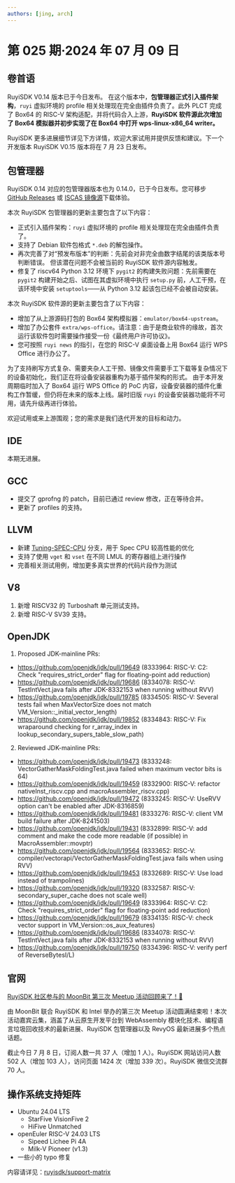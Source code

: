 ```yaml
---
authors: [jing, arch]
---
```


# 第 025 期·2024 年 07 月 09 日

## 卷首语

RuyiSDK V0.14 版本已于今日发布。 在这个版本中，**包管理器正式引入插件架构**，`ruyi` 虚拟环境的 profile 相关处理现在完全由插件负责了。此外 PLCT 完成了 Box64 的 RISC-V 架构适配，并将代码合入上游，**RuyiSDK 软件源此次增加了 Box64 模拟器并初步实现了在 Box64 中打开 wps-linux-x86_64 writer。**

RuyiSDK 更多进展细节详见下方详情，欢迎大家试用并提供反馈和建议。下一个开发版本 RuyiSDK V0.15 版本将在 7 月 23 日发布。

## 包管理器

RuyiSDK 0.14 对应的包管理器版本也为 0.14.0，已于今日发布。您可移步
[GitHub Releases][ruyi-0.14.0-gh] 或 [ISCAS 镜像源][ruyi-0.14.0-iscas]下载体验。

本次 RuyiSDK 包管理器的更新主要包含了以下内容：

- 正式引入插件架构：`ruyi` 虚拟环境的 profile 相关处理现在完全由插件负责了。
- 支持了 Debian 软件包格式 `*.deb` 的解包操作。
- 再次完善了对“预发布版本”的判断：先前会对非完全由数字结尾的该类版本号判断错误。
  但该潜在问题不会被当前的 RuyiSDK 软件源内容触发。
- 修复了 riscv64 Python 3.12 环境下 `pygit2` 的构建失败问题：先前需要在
  `pygit2` 构建开始之后、试图在其虚拟环境中执行 `setup.py` 前，人工干预，在该环境中安装
  `setuptools`——从 Python 3.12 起该包已经不会被自动安装。

本次 RuyiSDK 软件源的更新主要包含了以下内容：

- 增加了从上游源码打包的 Box64 架构模拟器：`emulator/box64-upstream`。
- 增加了办公套件 `extra/wps-office`。请注意：由于是商业软件的缘故，首次运行该软件包时需要操作接受一份《最终用户许可协议》。
- 您可按照 `ruyi news` 的指引，在您的 RISC-V 桌面设备上用 Box64 运行
  WPS Office 进行办公了。

为了支持刷写方式复杂、需要夹杂人工干预、镜像文件需要手工下载等复杂情况下的设备初始化，我们正在将设备安装器重构为基于插件架构的形式。
由于本开发周期临时加入了 Box64 运行 WPS Office 的 PoC 内容，设备安装器的插件化重构工作暂缓，但仍将在未来的版本上线。届时旧版
`ruyi` 的设备安装器功能将不可用，请先升级再进行体验。

欢迎试用或来上游围观；您的需求是我们迭代开发的目标和动力。

## IDE

本期无进展。

## GCC

- 提交了 gprofng 的 patch，目前已通过 review 修改，正在等待合并。
- 更新了 profiles 的支持。

## LLVM

- 新建 [Tuning-SPEC-CPU](https://github.com/ruyisdk/llvm-project/tree/Tuning-SPEC-CPU) 分支，用于 Spec CPU 较高性能的优化
- 支持了使用 `vget` 和 `vset` 在不同 LMUL 的寄存器组上进行操作
- 完善相关测试用例，增加更多真实世界的代码片段作为测试

## V8

1. 新增 RISCV32 的 Turboshaft 单元测试支持。
2. 新增 RISC-V SV39 支持。

## OpenJDK

1. Proposed JDK-mainline PRs:

- https://github.com/openjdk/jdk/pull/19649 (8333964: RISC-V: C2: Check "requires_strict_order" flag for floating-point add reduction)
- https://github.com/openjdk/jdk/pull/19686 (8334078: RISC-V: TestIntVect.java fails after JDK-8332153 when running without RVV)
- https://github.com/openjdk/jdk/pull/19785 (8334505: RISC-V: Several tests fail when MaxVectorSize does not match VM_Version::\_initial_vector_length)
- https://github.com/openjdk/jdk/pull/19852 (8334843: RISC-V: Fix wraparound checking for r_array_index in lookup_secondary_supers_table_slow_path)

2. Reviewed JDK-mainline PRs:

- https://github.com/openjdk/jdk/pull/19473 (8333248: VectorGatherMaskFoldingTest.java failed when maximum vector bits is 64)
- https://github.com/openjdk/jdk/pull/19459 (8332900: RISC-V: refactor nativeInst_riscv.cpp and macroAssembler_riscv.cpp)
- https://github.com/openjdk/jdk/pull/19472 (8333245: RISC-V: UseRVV option can't be enabled after JDK-8316859)
- https://github.com/openjdk/jdk/pull/19481 (8333276: RISC-V: client VM build failure after JDK-8241503)
- https://github.com/openjdk/jdk/pull/19431 (8332899: RISC-V: add comment and make the code more readable (if possible) in MacroAssembler::movptr)
- https://github.com/openjdk/jdk/pull/19564 (8333652: RISC-V: compiler/vectorapi/VectorGatherMaskFoldingTest.java fails when using RVV)
- https://github.com/openjdk/jdk/pull/19453 (8332689: RISC-V: Use load instead of trampolines)
- https://github.com/openjdk/jdk/pull/19320 (8332587: RISC-V: secondary_super_cache does not scale well)
- https://github.com/openjdk/jdk/pull/19649 (8333964: RISC-V: C2: Check "requires_strict_order" flag for floating-point add reduction)
- https://github.com/openjdk/jdk/pull/19679 (8334135: RISC-V: check vector support in VM_Version::os_aux_features)
- https://github.com/openjdk/jdk/pull/19686 (8334078: RISC-V: TestIntVect.java fails after JDK-8332153 when running without RVV)
- https://github.com/openjdk/jdk/pull/19750 (8334396: RISC-V: verify perf of ReverseBytesI/L)

## 官网

[RuyiSDK 社区参与的 MoonBit 第三次 Meetup 活动回顾来了！🎉](https://mp.weixin.qq.com/s/7JuZMKcxpENoygn1YfnCLA)

由 MoonBit 联合 RuyiSDK 和 Intel 举办的第三次 Meetup 活动圆满结束啦！本次活动嘉宾云集，涵盖了从云原生开发平台到 WebAssembly 模块化技术、编程语言垃圾回收技术的最新进展、RuyiSDK 包管理器以及 RevyOS 最新进展多个热点话题。

截止今日 7 月 8 日，订阅人数一共 37 人（增加 1 人）。RuyiSDK 网站访问人数 502 人（增加 103 人），访问页面 1424 次（增加 339 次）。RuyiSDK 微信交流群 70 人。

## 操作系统支持矩阵

- Ubuntu 24.04 LTS
  - StarFive VisionFive 2
  - HiFive Unmatched
- openEuler RISC-V 24.03 LTS
  - Sipeed Lichee Pi 4A
  - Milk-V Pioneer (v1.3)
- 一些小的 typo 修复

内容请详见：[ruyisdk/support-matrix](https://github.com/ruyisdk/support-matrix)

[ruyi-0.14.0-gh]: https://github.com/ruyisdk/ruyi/releases/tag/0.14.0
[ruyi-0.14.0-iscas]: https://mirror.iscas.ac.cn/ruyisdk/ruyi/releases/0.14.0/
